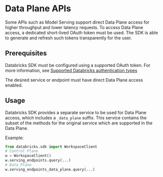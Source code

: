 # Data Plane APIs

Some APIs such as Model Serving support direct Data Plane access for higher throughput and lower latency requests. 
To access Data Plane access, a dedicated short-lived OAuth token must be used. The SDK is able to generate and refresh 
such tokens transparently for the user.

## Prerequisites
Databricks SDK must be configured using a supported OAuth token. For more information, see
[Supported Databricks authentication types](https://docs.databricks.com/en/dev-tools/auth/index.html)

The desired service or endpoint must have direct Data Plane access enabled.

## Usage
Databricks SDK provides a separate service to be used for Data Plane access, which includes a `_data_plane` suffix.
This service contains the subset of the methods for the original service which are supported in the Data Plane.

Example:

```python
from databricks.sdk import WorkspaceClient
# Control Plane
w = WorkspaceClient()
w.serving_endpoints.query(...)
# Data Plane
w.serving_endpoints_data_plane.query(...)
```

